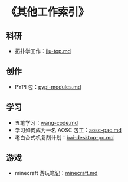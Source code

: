 # 《其他工作索引》

## 科研

- 拓扑学工作：[jlu-top.md](../../data/other-work/jlu-top.md)

## 创作

- PYPI 包：[pypi-modules.md](../../data/other-work/pypi-modules.md)

## 学习

- 五笔学习：[wang-code.md](../../data/other-work/wang-code.md)
- 学习如何成为一名 AOSC 包工：[aosc-pac.md](../../data/other-work/aosc-pac.md)
- 老白台式机复刻计划：[bai-desktop-pc.md](../../data/other-work/bai-desktop-pc.md)

## 游戏

- minecraft 游玩笔记：[minecraft.md](../../data/other-work/minecraft.md)

